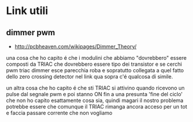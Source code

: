 # Link utili 

## dimmer pwm 

* http://pcbheaven.com/wikipages/Dimmer_Theory/

una cosa che ho capito é che i modulini che abbiamo "dovrebbero" essere composti da TRIAC che dovrebbero essere tipo dei transistor
e se cerchi pwm triac dimmer esce parecchia roba e sopratutto collegata a quel fatto dello zero crossing detector
nel link qua sopra c'é qualcosa di simile.

un altra cosa che ho capito é che sti TRIAC si attivino quando ricevono un pulse dal segnale pwm e poi stanno ON fin a una presunta 'fine del ciclo' che non 
ho capito esattamente cosa sia, quindi magari il nostro problema potrebbe essere che comunque il TRIAC rimanga ancora acceso per un tot e faccia passare corrente che non vogliamo
